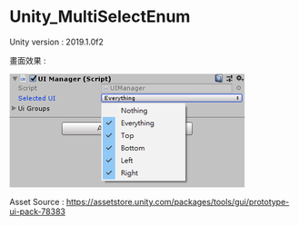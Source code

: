 # Unity_MultiSelectEnum

Unity version : 2019.1.0f2

畫面效果 :

![image](https://github.com/YQLiang15/Unity_MultiSelectEnum/blob/master/MultiSelectEnum.png?raw=true)

Asset Source : https://assetstore.unity.com/packages/tools/gui/prototype-ui-pack-78383
